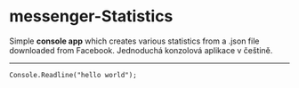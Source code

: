 # messenger-Statistics
Simple **console app** which creates various statistics from a .json file downloaded from Facebook.
Jednoduchá konzolová aplikace v češtině.

---
```
Console.Readline("hello world");
```
